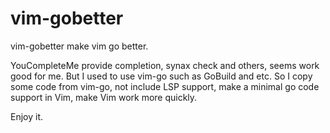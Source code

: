 # vim-gobetter

vim-gobetter make vim go better.

YouCompleteMe provide completion, synax check and others, seems work good for me. But I used to use vim-go such as GoBuild and etc. So I copy some code from vim-go, not include LSP support, make a minimal go code support in Vim, make Vim work more quickly.

Enjoy it.

